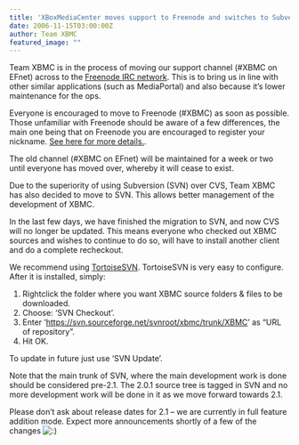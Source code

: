 ```yaml
---
title: 'XBoxMediaCenter moves support to Freenode and switches to Subversion'
date: 2006-11-15T03:00:00Z
author: Team XBMC
featured_image: ""
---
```

Team XBMC is in the process of moving our support channel (#XBMC on EFnet) across to the [Freenode IRC network](http://freenode.net). This is to bring us in line with other similar applications (such as MediaPortal) and also because it’s lower maintenance for the ops.

 Everyone is encouraged to move to Freenode (#XBMC) as soon as possible. Those unfamiliar with Freenode should be aware of a few differences, the main one being that on Freenode you are encouraged to register your nickname.  [See here for more details.](http://freenode.net/using_the_network.shtml).

 The old channel (#XBMC on EFnet) will be maintained for a week or two until everyone has moved over, whereby it will cease to exist.

 Due to the superiority of using Subversion (SVN) over CVS, Team XBMC has also decided to move to SVN. This allows better management of the development of XBMC.

 In the last few days, we have finished the migration to SVN, and now CVS will no longer be updated. This means everyone who checked out XBMC sources and wishes to continue to do so, will have to install another client and do a complete recheckout.

 We recommend using [TortoiseSVN](http://tortoisesvn.tigris.org/). TortoiseSVN is very easy to configure. After it is installed, simply:

 1) Rightclick the folder where you want XBMC source folders & files to be downloaded.  
 2) Choose: ‘SVN Checkout’.  
 3) Enter ‘<https://svn.sourceforge.net/svnroot/xbmc/trunk/XBMC>’ as “URL of repository”.  
 4) Hit OK.

 To update in future just use ‘SVN Update’.

 Note that the main trunk of SVN, where the main development work is done should be considered pre-2.1. The 2.0.1 source tree is tagged in SVN and no more development work will be done in it as we move forward towards 2.1.

 Please don’t ask about release dates for 2.1 – we are currently in full feature addition mode. Expect more announcements shortly of a few of the changes ![:)](/sites/default/files/uploads/icon_smile.gif)

 